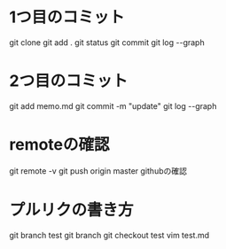 # 1つ目のコミット
git clone
git add .
git status
git commit
git log --graph

# 2つ目のコミット
git add memo.md
git commit -m "update"
git log --graph

# remoteの確認
git remote -v
git push origin master
githubの確認

# プルリクの書き方
git branch test
git branch
git checkout test
vim test.md

